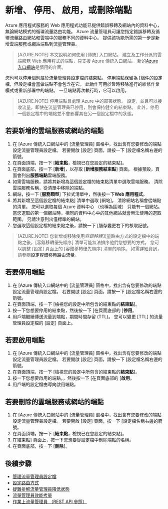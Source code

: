 <properties
    pageTitle="管理 Azure 流量管理員中的端點 |Microsoft Azure"
    description="本文可協助您新增、 移除、 啟用及停用結束點從 Azure 流量管理員。"
    services="traffic-manager"
    documentationCenter=""
    authors="sdwheeler"
    manager="carmonm"
    editor=""
/>
<tags
    ms.service="traffic-manager"
    ms.devlang="na"
    ms.topic="get-started-article"
    ms.tgt_pltfrm="na"
    ms.workload="infrastructure-services"
    ms.date="10/11/2016"
    ms.author="sewhee"
/>

# <a name="add-disable-enable-or-delete-endpoints"></a>新增、 停用、 啟用，或刪除端點

Azure 應用程式服務的 Web 應用程式功能已提供錯誤移轉及網站內的資料中心，無論網站模式的循環流量路由功能。 Azure 流量管理員可讓您指定錯誤移轉及循環流量路由網站和雲端中的服務不同的資料中心。 提供該功能所需的第一步是新增雲端服務或網站端點到流量管理員。

>[AZURE.NOTE]  本文說明如何使用 [傳統] 入口網站。 建立及工作分派的雲端服務 Web 應用程式的端點，只支援 Azure 傳統入口網站。 新的[Azure 入口網站](https://portal.azure.com)是慣用的介面。

您也可以停用個別屬於流量管理員設定檔的結束點。 停用端點保留為 [組件的設定檔，但設定檔會當做端點不會包含在它。 此動作可用於暫時移除進行的維修作業模式或重新部署中的端點。 一旦端點再次執行時，它可以啟用。

>[AZURE.NOTE] 停用端點具處理 Azure 中的部署狀態。 設定，並且可以接收流量，即使在流量管理員已停用，則會保持健全的結束點。 此外，停用一個設定檔中的端點並不會影響其在另一個設定檔中的狀態。

## <a name="to-add-a-cloud-service-or-website-endpoint"></a>若要新增的雲端服務或網站的端點

1. 在 [Azure 傳統入口網站中的 [流量管理員] 窗格中，找出含有您要修改的端點設定流量管理員設定檔。 若要開啟 [設定] 頁面，請按一下 [設定檔名稱右邊的箭號。
2. 在頁面頂端，按一下 [**結束點**，檢視已在您設定的結束點]。
3. 在頁面底部，按一下 [**新增**]，以存取 [**新增服務結束點**] 頁面。 根據預設，頁面會列出**服務端點**雲端服務。
4. 如需雲端服務，請將其新增為這個設定檔的結束點清單中選取雲端服務。 清除雲端服務名稱，從清單中移除的端點。
5. 網站，按一下 [**服務類型**] 下拉式清單中，然後按一下**Web 應用程式**。
6. 將其新增至這個設定檔的結束點] 清單中選取 [網站]。 清除網站名稱會從端點的清單。 您可以選取每個 Azure 資料中心 （也稱為區域） 只能有一個網站。 當您選取的第一個網站時，相同的資料中心中的其他網站就會無法使用的選取範圍。 另請注意列出僅標準的網站。
7. 您選取這個設定檔的結束點之後，請按一下 [儲存變更右下的核取記號。

>[AZURE.NOTE] 您新增或移除使用*容錯移轉*流量路由方式的設定檔中的端點之後，[容錯移轉優先順序] 清單可能無法排序他們您想要的方式。 您可以調整 [設定] 頁面上的 [容錯移轉優先順序] 清單的順序。 如需詳細資訊，請參閱[設定容錯移轉路由流量](traffic-manager-configure-failover-routing-method.md)。

## <a name="to-disable-an-endpoint"></a>若要停用端點

1. 在 [Azure 傳統入口網站中的 [流量管理員] 窗格中，找出含有您要修改的端點設定流量管理員設定檔。 若要開啟 [設定] 頁面，請按一下 [設定檔名稱右邊的箭號。
2. 在頁面頂端，按一下 [檢視您的設定中所包含的結束點的**結束點**]。
3. 按一下您想要停用的結束點，然後按一下 [在頁面底部的 [**停用**。
4. 用戶端繼續傳送流量到端點，期間時間存留 (TTL)。 您可以變更 [TTL] 的流量管理員設定檔的 [設定] 頁面上。

## <a name="to-enable-an-endpoint"></a>若要啟用端點

1. 在 [Azure 傳統入口網站中的 [流量管理員] 窗格中，找出含有您要修改的端點設定流量管理員設定檔。 若要開啟 [設定] 頁面，請按一下 [設定檔名稱右邊的箭號。
2. 在頁面頂端，按一下 [檢視您的設定中所包含的結束點的**結束點**]。
3. 按一下您想要啟用的端點，，然後按一下 [在頁面底部的 [**啟用**。
4. 用戶端的設定檔由導向啟用端點。

## <a name="to-delete-a-cloud-service-or-website-endpoint"></a>若要刪除的雲端服務或網站的端點

1. 在 [Azure 傳統入口網站中的 [流量管理員] 窗格中，找出含有您要修改的端點設定流量管理員設定檔。 若要開啟 [設定] 頁面，按一下 [設定檔名稱右邊的箭號。
2. 在頁面頂端，按一下 [**結束點**，檢視已在您設定的結束點]。
3. 在結束點] 頁面上，按一下您想要從設定檔中刪除端點的名稱。
4. 在頁面底部，按一下 [**刪除**]。

## <a name="next-steps"></a>後續步驟

* [管理流量管理員設定檔](traffic-manager-manage-profiles.md)
* [設定路由方式](traffic-manager-configure-routing-method.md)
* [疑難排解流量管理員降低狀態](traffic-manager-troubleshooting-degraded.md)
* [流量管理員效能考量](traffic-manager-performance-considerations.md)
* [作業上流量管理員 （REST API 參照）](http://go.microsoft.com/fwlink/p/?LinkID=313584)
